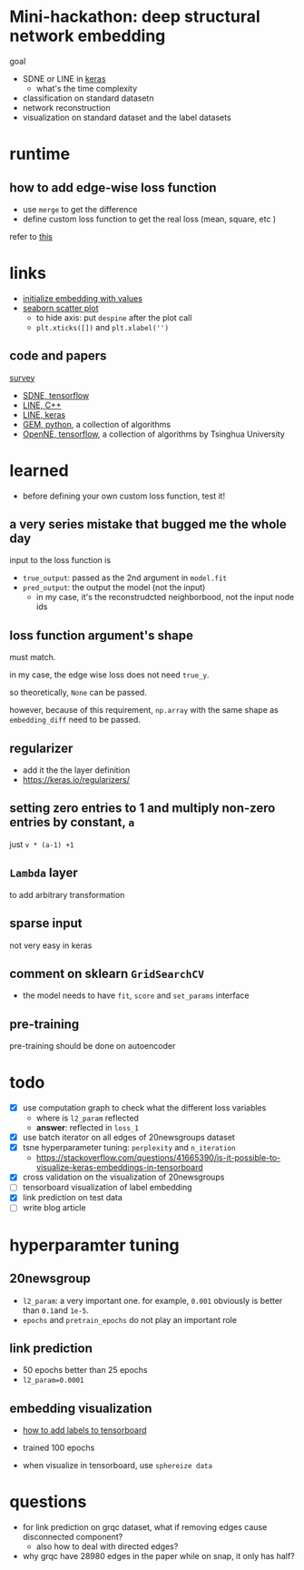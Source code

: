 # Mini-hackathon: deep structural network embedding

goal

- SDNE or LINE in [keras](https://keras.io/) 
  - what's the time complexity
- classification on standard datasetn
- network reconstruction
- visualization on standard dataset and the label datasets

# runtime

## how to add edge-wise loss function

- use `merge` to get the difference
- define custom loss function to get the real loss (mean, square, etc )

refer to [this](https://github.com/palash1992/GEM/blob/master/gem/embedding/sdne.py)

# links

- [initialize embedding with values](https://github.com/fchollet/keras/issues/853#issuecomment-149644701)
- [seaborn scatter plot](https://chrisalbon.com/python/seaborn_scatterplot.html)
  - to hide axis: put `despine` after the plot call
  - `plt.xticks([])` and `plt.xlabel('')`

## code and papers

[survey](https://arxiv.org/pdf/1705.02801.pdf)


- [SDNE, tensorflow](https://github.com/suanrong/SDNE)
- [LINE, C++](https://github.com/tangjianpku/LINE)
- [LINE, keras](https://github.com/VahidooX/LINE)
- [GEM, python](https://github.com/palash1992/GEM), a collection of algorithms
- [OpenNE, tensorflow](https://github.com/thunlp/OpenNE), a collection of algorithms by Tsinghua University


# learned

- before defining your own custom loss function, test it!

## a very series mistake that bugged me the whole day

input to the loss function is

- `true_output`: passed as the 2nd argument in `model.fit`
- `pred_output`: the output the model (not the input)
  - in my case, it's the reconstrudcted neighborbood, not the input node ids


## loss function argument's shape

must match.

in my case, the edge wise loss does not need `true_y`. 

so theoretically, `None` can be passed. 

however, because of this requirement, `np.array` with the same shape as `embedding_diff` need to be passed.

## regularizer

- add it the the layer definition
- https://keras.io/regularizers/

## setting zero entries to 1 and multiply non-zero entries by constant, `a`

just `v * (a-1) +1`

## `Lambda` layer

to add arbitrary transformation

## sparse input

not very easy in keras

## comment on sklearn `GridSearchCV`

- the model needs to have `fit`, `score` and `set_params` interface

## pre-training

pre-training should be done on autoencoder

# todo

- [X] use computation graph to check what the different loss variables
  - where is `l2_param` reflected
  - **answer**: reflected in `loss_1`
- [X] use batch iterator on all edges of 20newsgroups dataset
- [X] tsne hyperparameter tuning: `perplexity` and `n_iteration`
  - https://stackoverflow.com/questions/41665390/is-it-possible-to-visualize-keras-embeddings-in-tensorboard
- [X] cross validation on the visualization of 20newsgroups
- [ ] tensorboard visualization of label embedding
- [X] link prediction on test data
- [ ] write blog article

# hyperparamter tuning

## 20newsgroup

- `l2_param`:  a very important one. for example, `0.001` obviously is better than `0.1`and `1e-5`. 
- `epochs` and `pretrain_epochs` do not play an important role

## link prediction

- 50 epochs better than 25 epochs
- `l2_param=0.0001`

## embedding visualization


- [how to add labels to tensorboard](https://github.com/anujshah1003/Tensorboard-own-image-data-image-features-embedding-visualization/blob/master/own-data-embedding-visualization.py)

- trained 100 epochs
- when visualize in tensorboard, use `sphereize data`

# questions

- for link prediction on grqc dataset, what if removing edges cause disconnected component?
  - also how to deal with directed edges?
- why grqc have 28980 edges in the paper while on snap, it only has half?